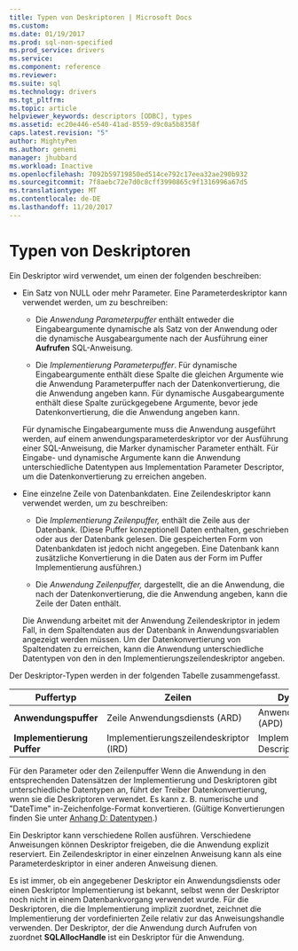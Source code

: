 ```yaml
---
title: Typen von Deskriptoren | Microsoft Docs
ms.custom: 
ms.date: 01/19/2017
ms.prod: sql-non-specified
ms.prod_service: drivers
ms.service: 
ms.component: reference
ms.reviewer: 
ms.suite: sql
ms.technology: drivers
ms.tgt_pltfrm: 
ms.topic: article
helpviewer_keywords: descriptors [ODBC], types
ms.assetid: ec20e446-e540-41ad-8559-d9c0a5b8358f
caps.latest.revision: "5"
author: MightyPen
ms.author: genemi
manager: jhubbard
ms.workload: Inactive
ms.openlocfilehash: 7092b59719850ed514ce792c17eea32ae290b932
ms.sourcegitcommit: 7f8aebc72e7d0c8cff3990865c9f1316996a67d5
ms.translationtype: MT
ms.contentlocale: de-DE
ms.lasthandoff: 11/20/2017
---
```

# <a name="types-of-descriptors"></a>Typen von Deskriptoren
Ein Deskriptor wird verwendet, um einen der folgenden beschreiben:  
  
-   Ein Satz von NULL oder mehr Parameter. Eine Parameterdeskriptor kann verwendet werden, um zu beschreiben:  
  
    -   Die *Anwendung Parameterpuffer* enthält entweder die Eingabeargumente dynamische als Satz von der Anwendung oder die dynamische Ausgabeargumente nach der Ausführung einer **Aufrufen** SQL-Anweisung.  
  
    -   Die *Implementierung Parameterpuffer*. Für dynamische Eingabeargumente enthält diese Spalte die gleichen Argumente wie die Anwendung Parameterpuffer nach der Datenkonvertierung, die die Anwendung angeben kann. Für dynamische Ausgabeargumente enthält diese Spalte zurückgegebene Argumente, bevor jede Datenkonvertierung, die die Anwendung angeben kann.  
  
     Für dynamische Eingabeargumente muss die Anwendung ausgeführt werden, auf einem anwendungsparameterdeskriptor vor der Ausführung einer SQL-Anweisung, die Marker dynamischer Parameter enthält. Für Eingabe- und dynamische Argumente kann die Anwendung unterschiedliche Datentypen aus Implementation Parameter Descriptor, um die Datenkonvertierung zu erreichen angeben.  
  
-   Eine einzelne Zeile von Datenbankdaten. Eine Zeilendeskriptor kann verwendet werden, um zu beschreiben:  
  
    -   Die *Implementierung Zeilenpuffer,* enthält die Zeile aus der Datenbank. (Diese Puffer konzeptionell Daten enthalten, geschrieben oder aus der Datenbank gelesen. Die gespeicherten Form von Datenbankdaten ist jedoch nicht angegeben. Eine Datenbank kann zusätzliche Konvertierung in die Daten aus der Form im Puffer Implementierung ausführen.)  
  
    -   Die *Anwendung Zeilenpuffer,* dargestellt, die an die Anwendung, die nach der Datenkonvertierung, die die Anwendung angeben, kann die Zeile der Daten enthält.  
  
     Die Anwendung arbeitet mit der Anwendung Zeilendeskriptor in jedem Fall, in dem Spaltendaten aus der Datenbank in Anwendungsvariablen angezeigt werden müssen. Um der Datenkonvertierung von Spaltendaten zu erreichen, kann die Anwendung unterschiedliche Datentypen von den in den Implementierungszeilendeskriptor angeben.  
  
 Der Deskriptor-Typen werden in der folgenden Tabelle zusammengefasst.  
  
|Puffertyp|Zeilen|Dynamische Parameter|  
|-----------------|----------|------------------------|  
|**Anwendungspuffer**|Zeile Anwendungsdiensts (ARD)|Anwendungsparameterdeskriptor (APD)|  
|**Implementierung Puffer**|Implementierungszeilendeskriptor (IRD)|Implementation Parameter Descriptor, (IPD)|  
  
 Für den Parameter oder den Zeilenpuffer Wenn die Anwendung in den entsprechenden Datensätzen der Implementierung und Deskriptoren gibt unterschiedliche Datentypen an, führt der Treiber Datenkonvertierung, wenn sie die Deskriptoren verwendet. Es kann z. B. numerische und "DateTime" in-Zeichenfolge-Format konvertieren. (Gültige Konvertierungen finden Sie unter [Anhang D: Datentypen](../../../odbc/reference/appendixes/appendix-d-data-types.md).)  
  
 Ein Deskriptor kann verschiedene Rollen ausführen. Verschiedene Anweisungen können Deskriptor freigeben, die die Anwendung explizit reserviert. Ein Zeilendeskriptor in einer einzelnen Anweisung kann als eine Parameterdeskriptor in einer anderen Anweisung dienen.  
  
 Es ist immer, ob ein angegebener Deskriptor ein Anwendungsdiensts oder einen Deskriptor Implementierung ist bekannt, selbst wenn der Deskriptor noch nicht in einem Datenbankvorgang verwendet wurde. Für die Deskriptoren, die die Implementierung implizit zuordnet, zeichnet die Implementierung der vordefinierten Zeile relativ zur das Anweisungshandle verwenden. Der Deskriptor, der die Anwendung durch Aufrufen von zuordnet **SQLAllocHandle** ist ein Deskriptor für die Anwendung.
